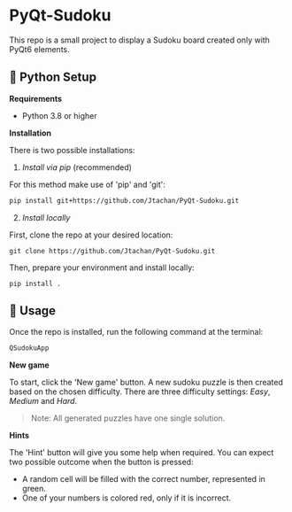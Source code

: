 # PyQt-Sudoku

This repo is a small project to display a Sudoku board created only with PyQt6 elements.

## 🐍 Python Setup

**Requirements**

- Python 3.8 or higher

**Installation**

There is two possible installations:

1. _Install via pip_ (recommended)

For this method make use of 'pip' and 'git':

````bash
pip install git+https://github.com/Jtachan/PyQt-Sudoku.git
````

2. _Install locally_

First, clone the repo at your desired location:
````commandline
git clone https://github.com/Jtachan/PyQt-Sudoku.git
````

Then, prepare your environment and install locally:
```
pip install .
```

## 🏃 Usage

Once the repo is installed, run the following command at the terminal:

```bash
QSudokuApp
```

**New game**

To start, click the 'New game' button.
A new sudoku puzzle is then created based on the chosen difficulty.
There are three difficulty settings: _Easy_, _Medium_ and _Hard_. 

> Note: All generated puzzles have one single solution.

**Hints**

The 'Hint' button will give you some help when required.
You can expect two possible outcome when the button is pressed:

- A random cell will be filled with the correct number, represented in green.
- One of your numbers is colored red, only if it is incorrect.

